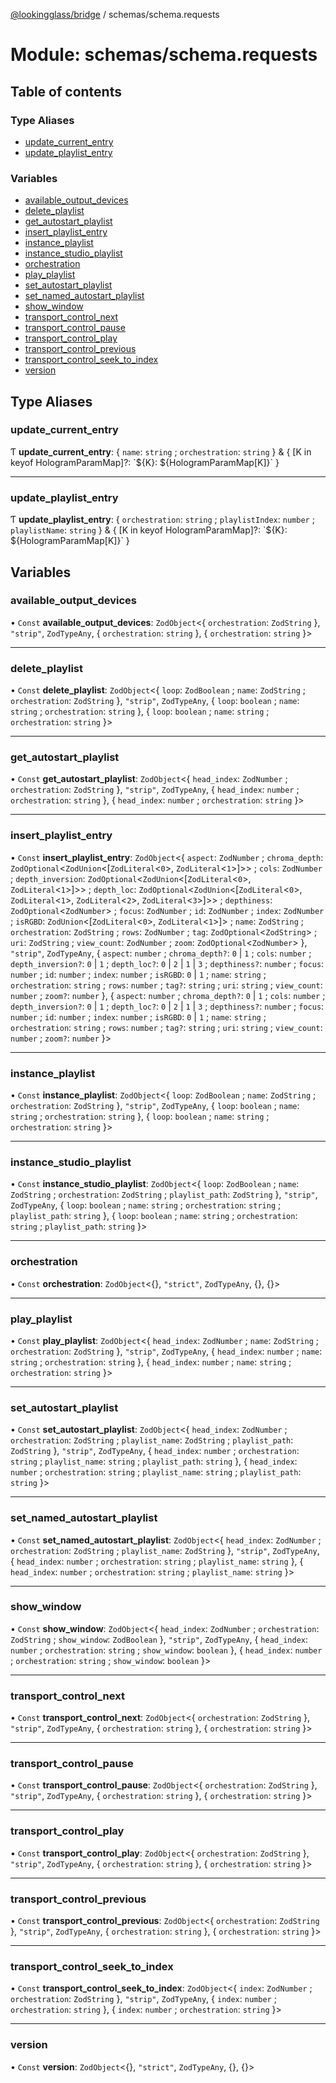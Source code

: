 [@lookingglass/bridge](../README.md) / schemas/schema.requests

# Module: schemas/schema.requests

## Table of contents

### Type Aliases

- [update\_current\_entry](schemas_schema_requests.md#update_current_entry)
- [update\_playlist\_entry](schemas_schema_requests.md#update_playlist_entry)

### Variables

- [available\_output\_devices](schemas_schema_requests.md#available_output_devices)
- [delete\_playlist](schemas_schema_requests.md#delete_playlist)
- [get\_autostart\_playlist](schemas_schema_requests.md#get_autostart_playlist)
- [insert\_playlist\_entry](schemas_schema_requests.md#insert_playlist_entry)
- [instance\_playlist](schemas_schema_requests.md#instance_playlist)
- [instance\_studio\_playlist](schemas_schema_requests.md#instance_studio_playlist)
- [orchestration](schemas_schema_requests.md#orchestration)
- [play\_playlist](schemas_schema_requests.md#play_playlist)
- [set\_autostart\_playlist](schemas_schema_requests.md#set_autostart_playlist)
- [set\_named\_autostart\_playlist](schemas_schema_requests.md#set_named_autostart_playlist)
- [show\_window](schemas_schema_requests.md#show_window)
- [transport\_control\_next](schemas_schema_requests.md#transport_control_next)
- [transport\_control\_pause](schemas_schema_requests.md#transport_control_pause)
- [transport\_control\_play](schemas_schema_requests.md#transport_control_play)
- [transport\_control\_previous](schemas_schema_requests.md#transport_control_previous)
- [transport\_control\_seek\_to\_index](schemas_schema_requests.md#transport_control_seek_to_index)
- [version](schemas_schema_requests.md#version)

## Type Aliases

### update\_current\_entry

Ƭ **update\_current\_entry**: { `name`: `string` ; `orchestration`: `string`  } & { [K in keyof HologramParamMap]?: \`${K}: ${HologramParamMap[K]}\` }

___

### update\_playlist\_entry

Ƭ **update\_playlist\_entry**: { `orchestration`: `string` ; `playlistIndex`: `number` ; `playlistName`: `string`  } & { [K in keyof HologramParamMap]?: \`${K}: ${HologramParamMap[K]}\` }

## Variables

### available\_output\_devices

• `Const` **available\_output\_devices**: `ZodObject`<{ `orchestration`: `ZodString`  }, ``"strip"``, `ZodTypeAny`, { `orchestration`: `string`  }, { `orchestration`: `string`  }\>

___

### delete\_playlist

• `Const` **delete\_playlist**: `ZodObject`<{ `loop`: `ZodBoolean` ; `name`: `ZodString` ; `orchestration`: `ZodString`  }, ``"strip"``, `ZodTypeAny`, { `loop`: `boolean` ; `name`: `string` ; `orchestration`: `string`  }, { `loop`: `boolean` ; `name`: `string` ; `orchestration`: `string`  }\>

___

### get\_autostart\_playlist

• `Const` **get\_autostart\_playlist**: `ZodObject`<{ `head_index`: `ZodNumber` ; `orchestration`: `ZodString`  }, ``"strip"``, `ZodTypeAny`, { `head_index`: `number` ; `orchestration`: `string`  }, { `head_index`: `number` ; `orchestration`: `string`  }\>

___

### insert\_playlist\_entry

• `Const` **insert\_playlist\_entry**: `ZodObject`<{ `aspect`: `ZodNumber` ; `chroma_depth`: `ZodOptional`<`ZodUnion`<[`ZodLiteral`<``0``\>, `ZodLiteral`<``1``\>]\>\> ; `cols`: `ZodNumber` ; `depth_inversion`: `ZodOptional`<`ZodUnion`<[`ZodLiteral`<``0``\>, `ZodLiteral`<``1``\>]\>\> ; `depth_loc`: `ZodOptional`<`ZodUnion`<[`ZodLiteral`<``0``\>, `ZodLiteral`<``1``\>, `ZodLiteral`<``2``\>, `ZodLiteral`<``3``\>]\>\> ; `depthiness`: `ZodOptional`<`ZodNumber`\> ; `focus`: `ZodNumber` ; `id`: `ZodNumber` ; `index`: `ZodNumber` ; `isRGBD`: `ZodUnion`<[`ZodLiteral`<``0``\>, `ZodLiteral`<``1``\>]\> ; `name`: `ZodString` ; `orchestration`: `ZodString` ; `rows`: `ZodNumber` ; `tag`: `ZodOptional`<`ZodString`\> ; `uri`: `ZodString` ; `view_count`: `ZodNumber` ; `zoom`: `ZodOptional`<`ZodNumber`\>  }, ``"strip"``, `ZodTypeAny`, { `aspect`: `number` ; `chroma_depth?`: ``0`` \| ``1`` ; `cols`: `number` ; `depth_inversion?`: ``0`` \| ``1`` ; `depth_loc?`: ``0`` \| ``2`` \| ``1`` \| ``3`` ; `depthiness?`: `number` ; `focus`: `number` ; `id`: `number` ; `index`: `number` ; `isRGBD`: ``0`` \| ``1`` ; `name`: `string` ; `orchestration`: `string` ; `rows`: `number` ; `tag?`: `string` ; `uri`: `string` ; `view_count`: `number` ; `zoom?`: `number`  }, { `aspect`: `number` ; `chroma_depth?`: ``0`` \| ``1`` ; `cols`: `number` ; `depth_inversion?`: ``0`` \| ``1`` ; `depth_loc?`: ``0`` \| ``2`` \| ``1`` \| ``3`` ; `depthiness?`: `number` ; `focus`: `number` ; `id`: `number` ; `index`: `number` ; `isRGBD`: ``0`` \| ``1`` ; `name`: `string` ; `orchestration`: `string` ; `rows`: `number` ; `tag?`: `string` ; `uri`: `string` ; `view_count`: `number` ; `zoom?`: `number`  }\>

___

### instance\_playlist

• `Const` **instance\_playlist**: `ZodObject`<{ `loop`: `ZodBoolean` ; `name`: `ZodString` ; `orchestration`: `ZodString`  }, ``"strip"``, `ZodTypeAny`, { `loop`: `boolean` ; `name`: `string` ; `orchestration`: `string`  }, { `loop`: `boolean` ; `name`: `string` ; `orchestration`: `string`  }\>

___

### instance\_studio\_playlist

• `Const` **instance\_studio\_playlist**: `ZodObject`<{ `loop`: `ZodBoolean` ; `name`: `ZodString` ; `orchestration`: `ZodString` ; `playlist_path`: `ZodString`  }, ``"strip"``, `ZodTypeAny`, { `loop`: `boolean` ; `name`: `string` ; `orchestration`: `string` ; `playlist_path`: `string`  }, { `loop`: `boolean` ; `name`: `string` ; `orchestration`: `string` ; `playlist_path`: `string`  }\>

___

### orchestration

• `Const` **orchestration**: `ZodObject`<{}, ``"strict"``, `ZodTypeAny`, {}, {}\>

___

### play\_playlist

• `Const` **play\_playlist**: `ZodObject`<{ `head_index`: `ZodNumber` ; `name`: `ZodString` ; `orchestration`: `ZodString`  }, ``"strip"``, `ZodTypeAny`, { `head_index`: `number` ; `name`: `string` ; `orchestration`: `string`  }, { `head_index`: `number` ; `name`: `string` ; `orchestration`: `string`  }\>

___

### set\_autostart\_playlist

• `Const` **set\_autostart\_playlist**: `ZodObject`<{ `head_index`: `ZodNumber` ; `orchestration`: `ZodString` ; `playlist_name`: `ZodString` ; `playlist_path`: `ZodString`  }, ``"strip"``, `ZodTypeAny`, { `head_index`: `number` ; `orchestration`: `string` ; `playlist_name`: `string` ; `playlist_path`: `string`  }, { `head_index`: `number` ; `orchestration`: `string` ; `playlist_name`: `string` ; `playlist_path`: `string`  }\>

___

### set\_named\_autostart\_playlist

• `Const` **set\_named\_autostart\_playlist**: `ZodObject`<{ `head_index`: `ZodNumber` ; `orchestration`: `ZodString` ; `playlist_name`: `ZodString`  }, ``"strip"``, `ZodTypeAny`, { `head_index`: `number` ; `orchestration`: `string` ; `playlist_name`: `string`  }, { `head_index`: `number` ; `orchestration`: `string` ; `playlist_name`: `string`  }\>

___

### show\_window

• `Const` **show\_window**: `ZodObject`<{ `head_index`: `ZodNumber` ; `orchestration`: `ZodString` ; `show_window`: `ZodBoolean`  }, ``"strip"``, `ZodTypeAny`, { `head_index`: `number` ; `orchestration`: `string` ; `show_window`: `boolean`  }, { `head_index`: `number` ; `orchestration`: `string` ; `show_window`: `boolean`  }\>

___

### transport\_control\_next

• `Const` **transport\_control\_next**: `ZodObject`<{ `orchestration`: `ZodString`  }, ``"strip"``, `ZodTypeAny`, { `orchestration`: `string`  }, { `orchestration`: `string`  }\>

___

### transport\_control\_pause

• `Const` **transport\_control\_pause**: `ZodObject`<{ `orchestration`: `ZodString`  }, ``"strip"``, `ZodTypeAny`, { `orchestration`: `string`  }, { `orchestration`: `string`  }\>

___

### transport\_control\_play

• `Const` **transport\_control\_play**: `ZodObject`<{ `orchestration`: `ZodString`  }, ``"strip"``, `ZodTypeAny`, { `orchestration`: `string`  }, { `orchestration`: `string`  }\>

___

### transport\_control\_previous

• `Const` **transport\_control\_previous**: `ZodObject`<{ `orchestration`: `ZodString`  }, ``"strip"``, `ZodTypeAny`, { `orchestration`: `string`  }, { `orchestration`: `string`  }\>

___

### transport\_control\_seek\_to\_index

• `Const` **transport\_control\_seek\_to\_index**: `ZodObject`<{ `index`: `ZodNumber` ; `orchestration`: `ZodString`  }, ``"strip"``, `ZodTypeAny`, { `index`: `number` ; `orchestration`: `string`  }, { `index`: `number` ; `orchestration`: `string`  }\>

___

### version

• `Const` **version**: `ZodObject`<{}, ``"strict"``, `ZodTypeAny`, {}, {}\>
